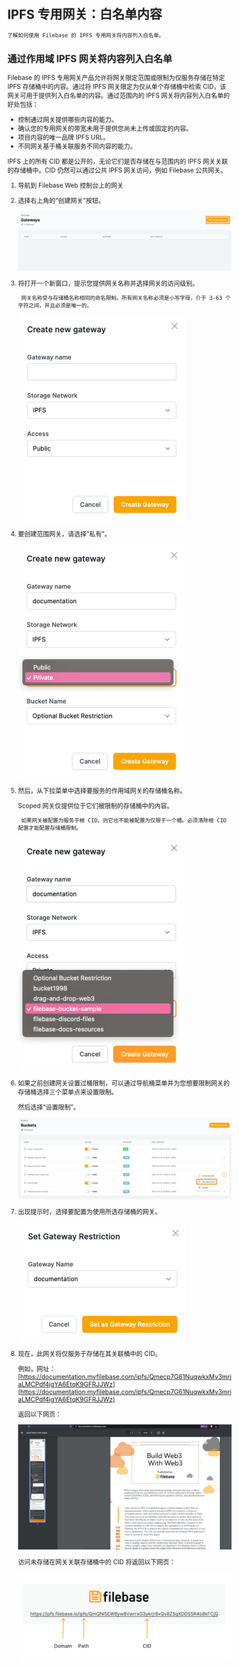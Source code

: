 # IPFS 专用网关：白名单内容
	了解如何使用 Filebase 的 IPFS 专用网关将内容列入白名单。
## 通过作用域 IPFS 网关将内容列入白名单
Filebase 的 IPFS 专用网关产品允许将网关限定范围或限制为仅服务存储在特定 IPFS 存储桶中的内容。通过将 IPFS 网关限定为仅从单个存储桶中检索 CID，该网关可用于提供列入白名单的内容。通过范围内的 IPFS 网关将内容列入白名单的好处包括：

- 控制通过网关提供哪些内容的能力。
- 确认您的专用网关的带宽未用于提供您尚未上传或固定的内容。
- 项目内容的唯一品牌 IPFS URL。
- 不同网关基于桶关联服务不同内容的能力。

IPFS 上的所有 CID 都是公开的，无论它们是否存储在与范围内的 IPFS 网关关联的存储桶中。CID 仍然可以通过公共 IPFS 网关访问，例如 Filebase 公共网关。

1. 导航到 Filebase Web 控制台上的网关
2. 选择右上角的“创建网关”按钮。

	![](./pic/gateway2.png)
3. 将打开一个新窗口，提示您提供网关名称并选择网关的访问级别。

		网关名称受与存储桶名称相同的命名限制。所有网关名称必须是小写字母，介于 3-63 个字符之间，并且必须是唯一的。
	![](./pic/gateway3.png)
4. 要创建范围网关，请选择“私有”。

	![](./pic/gateway5.png)
5. 然后，从下拉菜单中选择要服务的作用域网关的存储桶名称。

	Scoped 网关仅提供位于它们被限制的存储桶中的内容。

		如果网关被配置为服务于根 CID，则它也不能被配置为仅限于一个桶。必须清除根 CID 配置才能配置存储桶限制。
	![](./pic/gateway6.png)
6. 如果之前创建网关设置过桶限制，可以通过导航桶菜单并为您想要限制网关的存储桶选择三个菜单点来设置限制。

	然后选择“设置限制”。
	
	![](./pic/gateway7.png)
7. 出现提示时，选择要配置为使用所选存储桶的网关。

	![](./pic/gateway8.png)
8. 现在，此网关将仅服务于存储在其关联桶中的 CID。

	例如，网址：[https://documentation.myfilebase.com/ipfs/Qmecp7G61NuqwkxMv3mrjaLMCPdf4igYA6EtqK9GFRJJWz](https://documentation.myfilebase.com/ipfs/Qmecp7G61NuqwkxMv3mrjaLMCPdf4igYA6EtqK9GFRJJWz)
	
	返回以下网页：
	
	![](./pic/gateway18.png)

	访问未存储在网关关联存储桶中的 CID 将返回以下网页：
	
	![](./pic/gateway.png)